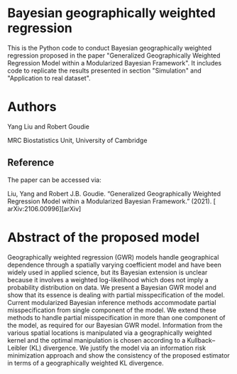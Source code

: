 # Bayesian geographically weighted regression
This is the Python code to conduct Bayesian geographically weighted regression proposed in the paper "Generalized Geographically Weighted Regression Model within a Modularized Bayesian Framework". It includes code to replicate the results presented in section "Simulation" and "Application to real dataset".

# Authors
Yang Liu and Robert Goudie

MRC Biostatistics Unit, University of Cambridge

## Reference

The paper can be accessed via:

Liu, Yang and Robert J.B. Goudie. “Generalized Geographically Weighted Regression Model within a Modularized Bayesian Framework.” (2021). [	arXiv:2106.00996][arXiv]

# Abstract of the proposed model
Geographically weighted regression (GWR) models handle geographical dependence through a spatially varying coefficient model and have been widely used in applied science, but its Bayesian extension is unclear because it involves a weighted log-likelihood which does not imply a probability distribution on data. We present a Bayesian GWR model and show that its essence is dealing with partial misspecification of the model. Current modularized Bayesian inference methods accommodate partial misspecification from single component of the model. We extend these methods to handle partial misspecification in more than one component of the model, as required for our Bayesian GWR model. Information from the various spatial locations is manipulated via a geographically weighted kernel and the optimal manipulation is chosen according to a Kullback–Leibler (KL) divergence. We justify the model via an information risk minimization approach and show the consistency of the proposed estimator in terms of a geographically weighted KL divergence.
